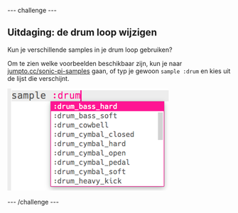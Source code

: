 \--- challenge \---

## Uitdaging: de drum loop wijzigen

Kun je verschillende samples in je drum loop gebruiken?

Om te zien welke voorbeelden beschikbaar zijn, kun je naar [jumpto.cc/sonic-pi-samples](http://jumpto.cc/sonic-pi-samples) gaan, of typ je gewoon `sample :drum` en kies uit de lijst die verschijnt.

![screenshot](images/dj-drum-challenge.png)

\--- /challenge \---